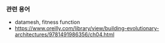 


### 관련 용어 

- datamesh, fitness function
- https://www.oreilly.com/library/view/building-evolutionary-architectures/9781491986356/ch04.html